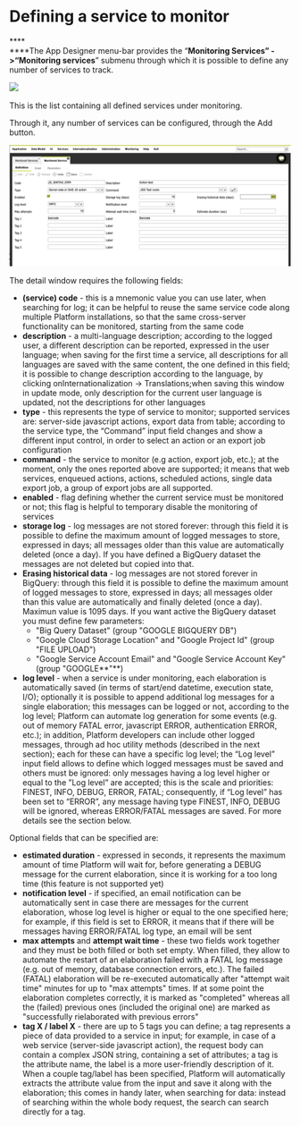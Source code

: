 # Defining a service to monitor

&#x20; ****  \
****The App Designer menu-bar provides the “**Monitoring Services” ->“Monitoring services**” submenu through which it is possible to define any number of services to track.

![](https://lh5.googleusercontent.com/rN4424PTxWdB9jxbqeYIAGzWW3JxM8vhwyT9RCZFumFV0da4FQqHWoL7cPgbOKzKGd\_SlzriTfZxL7P942Hr4vj8StFV5bFzstUgeKSkTiCa2Rf\_SNHW6Hs5HDgjkNdo6IyLTrmx)

This is the list containing all defined services under monitoring.

Through it, any number of services can be configured, through the Add button.

![](<../../../.gitbook/assets/image (20).png>)

The detail window requires the following fields:

* **(service) code** - this is a mnemonic value you can use later, when searching for log; it can be helpful to reuse the same service code along multiple Platform installations, so that the same cross-server functionality can be monitored, starting from the same code
* **description** - a multi-language description; according to the logged user, a different description can be reported, expressed in the user language; when saving for the first time a service, all descriptions for all languages are saved with the same content, the one defined in this field; it is possible to change description according to the language, by clicking onInternationalization -> Translations;when saving this window in update mode, only description for the current user language is updated, not the descriptions for other languages
* **type** - this represents the type of service to monitor; supported services are: server-side javascript actions, export data from table; according to the service type, the “Command” input field changes and show a different input control, in order to select an action or an export job configuration
* **command** - the service to monitor (e.g action, export job, etc.); at the moment, only the ones reported above are supported; it means that web services, enqueued actions, actions, scheduled actions, single data export job, a group of export jobs are all supported.
* **enabled** - flag defining whether the current service must be monitored or not; this flag is helpful to temporary disable the monitoring of services
* **storage log** - log messages are not stored forever: through this field it is possible to define the maximum amount of logged messages to store, expressed in days; all messages older than this value are automatically deleted (once a day). If you have defined a BigQuery dataset the messages are not deleted but copied into that.
* **Erasing historical data** - log messages are not stored forever in BigQuery: through this field it is possible to define the maximum amount of logged messages to store, expressed in days; all messages older than this value are automatically and finally deleted (once a day). Maximun value is 1095 days. If you want active the BigQuery dataset you must define few parameters:
  * "Big Query Dataset" (group "GOOGLE BIGQUERY DB")
  * "Google Cloud Storage Location" and "Google Project Id" (group "FILE UPLOAD")
  * "Google Service Account Email" and "Google Service Account Key" (group "GOOGLE**"**)
* **log level** - when a service is under monitoring, each elaboration is automatically saved (in terms of start/end datetime, execution state, I/O); optionally it is possible to append additional log messages for a single elaboration; this messages can be logged or not, according to the log level; Platform can automate log generation for some events (e.g. out of memory FATAL error, javascript ERROR, authentication ERROR, etc.); in addition, Platform developers can include other logged messages, through ad hoc utility methods (described in the next section); each for these can have a specific log level; the “Log level” input field allows to define which logged messages must be saved and others must be ignored: only messages having a log level higher or equal to the ”Log level” are accepted; this is the scale and priorities: FINEST, INFO, DEBUG, ERROR, FATAL; consequently, if “Log level” has been set to “ERROR”, any message having type FINEST, INFO, DEBUG will be ignored, whereas ERROR/FATAL messages are saved. For more details see the section below.

Optional fields that can be specified are:

* **estimated duration** - expressed in seconds, it represents the maximum amount of time Platform will wait for, before generating a DEBUG message for the current elaboration, since it is working for a too long time (this feature is not supported yet)
* **notification level** - if specified, an email notification can be automatically sent in case there are messages for the current elaboration, whose log level is higher or equal to the one specified here; for example, if this field is set to ERROR, it means that if there will be messages having ERROR/FATAL log type, an email will be sent
* **max attempts** and **attempt wait time** - these two fields work together and they must be both filled or both set empty. When filled, they allow to automate the restart of an elaboration failed with a FATAL log message (e.g. out of memory, database connection errors, etc.). The failed (FATAL) elaboration will be re-executed automatically after "attempt wait time" minutes for up to "max attempts" times. If at some point the elaboration completes correctly, it is marked as "completed" whereas all the (failed) previous ones (included the original one) are marked as "successfully rielaborated with previous errors"
* **tag X / label X** - there are up to 5 tags you can define; a tag represents a piece of data provided to a service in input; for example, in case of a web service (server-side javascript action), the request body can contain a complex JSON string, containing a set of attributes; a tag is the attribute name, the label is a more user-friendly description of it. When a couple tag/label has been specified, Platform will automatically extracts the attribute value from the input and save it along with the elaboration; this comes in handy later, when searching for data: instead of searching within the whole body request, the search can search directly for a tag.
